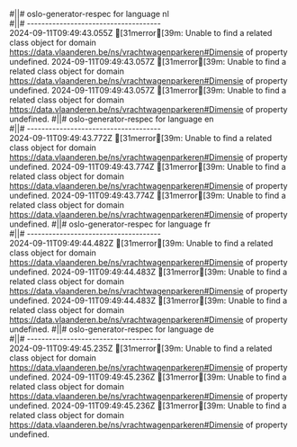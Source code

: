 #||# oslo-generator-respec for language nl  
#||# -------------------------------------  
2024-09-11T09:49:43.055Z [31merror[39m: Unable to find a related class object for domain https://data.vlaanderen.be/ns/vrachtwagenparkeren#Dimensie of property undefined.
2024-09-11T09:49:43.057Z [31merror[39m: Unable to find a related class object for domain https://data.vlaanderen.be/ns/vrachtwagenparkeren#Dimensie of property undefined.
2024-09-11T09:49:43.057Z [31merror[39m: Unable to find a related class object for domain https://data.vlaanderen.be/ns/vrachtwagenparkeren#Dimensie of property undefined.
#||# oslo-generator-respec for language en  
#||# -------------------------------------  
2024-09-11T09:49:43.772Z [31merror[39m: Unable to find a related class object for domain https://data.vlaanderen.be/ns/vrachtwagenparkeren#Dimensie of property undefined.
2024-09-11T09:49:43.774Z [31merror[39m: Unable to find a related class object for domain https://data.vlaanderen.be/ns/vrachtwagenparkeren#Dimensie of property undefined.
2024-09-11T09:49:43.774Z [31merror[39m: Unable to find a related class object for domain https://data.vlaanderen.be/ns/vrachtwagenparkeren#Dimensie of property undefined.
#||# oslo-generator-respec for language fr  
#||# -------------------------------------  
2024-09-11T09:49:44.482Z [31merror[39m: Unable to find a related class object for domain https://data.vlaanderen.be/ns/vrachtwagenparkeren#Dimensie of property undefined.
2024-09-11T09:49:44.483Z [31merror[39m: Unable to find a related class object for domain https://data.vlaanderen.be/ns/vrachtwagenparkeren#Dimensie of property undefined.
2024-09-11T09:49:44.483Z [31merror[39m: Unable to find a related class object for domain https://data.vlaanderen.be/ns/vrachtwagenparkeren#Dimensie of property undefined.
#||# oslo-generator-respec for language de  
#||# -------------------------------------  
2024-09-11T09:49:45.235Z [31merror[39m: Unable to find a related class object for domain https://data.vlaanderen.be/ns/vrachtwagenparkeren#Dimensie of property undefined.
2024-09-11T09:49:45.236Z [31merror[39m: Unable to find a related class object for domain https://data.vlaanderen.be/ns/vrachtwagenparkeren#Dimensie of property undefined.
2024-09-11T09:49:45.236Z [31merror[39m: Unable to find a related class object for domain https://data.vlaanderen.be/ns/vrachtwagenparkeren#Dimensie of property undefined.

